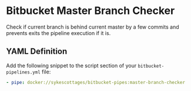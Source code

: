 # Bitbucket Master Branch Checker

Check if current branch is behind current master by a few commits and prevents exits the pipeline execution if it is.

## YAML Definition

Add the following snippet to the script section of your `bitbucket-pipelines.yml` file:

```yaml
- pipe: docker://sykescottages/bitbucket-pipes:master-branch-checker
```